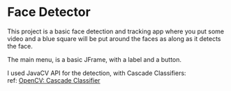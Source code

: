 ﻿# Face Detector

This project is a basic face detection and tracking app where you put some video and a blue square will be put around the faces as along as it detects the face.

The main menu, is a basic JFrame, with a label and a button.

I used JavaCV API for the detection, with Cascade Classifiers:  <br>
ref: [OpenCV: Cascade Classifier](#https://docs.opencv.org/3.4/db/d28/tutorial_cascade_classifier.html)
